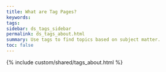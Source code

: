 ```yaml
---
title: What are Tag Pages?
keywords:
tags:
sidebar: ds_tags_sidebar
permalink: ds_tags_about.html
summary: Use tags to find topics based on subject matter.
toc: false
---
```

{% include custom/shared/tags_about.html %}